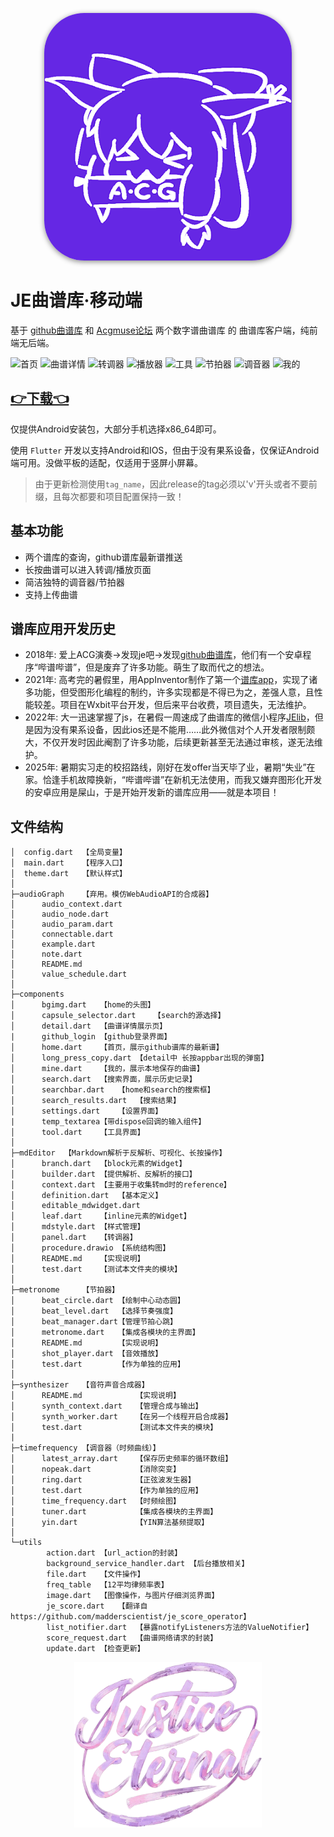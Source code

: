 <p align="center">
    <img src="assets/icon.png" alt="JEapp Icon" style="border-radius:64px;overflow:hidden;object-fit:cover;box-shadow:0 2px 8px #888;" />
</p>

# JE曲谱库·移动端

基于 [github曲谱库](https://github.com/zytx121/je/issues) 和 [Acgmuse论坛](https://www.acgmuse.com) 两个数字谱曲谱库 的 曲谱库客户端，纯前端无后端。

<div style="overflow-x: auto; white-space: nowrap;">
    <img src="https://i1.hdslb.com/bfs/new_dyn/efb64e99d56e726be906aa149e10ff31290251303.jpg" alt="首页" style="width: 150px; height: auto;">
    <img src="https://i1.hdslb.com/bfs/new_dyn/4275c5fa7145033d5636b7fece665029290251303.jpg" alt="曲谱详情" style="width: 150px; height: auto;">
    <img src="https://i1.hdslb.com/bfs/new_dyn/43b12c5862dca285d0d55bb1310787fe290251303.jpg" alt="转调器" style="width: 150px; height: auto;">
    <img src="https://i1.hdslb.com/bfs/new_dyn/5def5d4be3a8691a0d38f8ef7a1f0709290251303.jpg" alt="播放器" style="width: 150px; height: auto;">
    <img src="https://i1.hdslb.com/bfs/new_dyn/97b41b6993f6464272bec0235eba71cc290251303.jpg" alt="工具" style="width: 150px; height: auto;">
    <img src="https://i1.hdslb.com/bfs/new_dyn/46b50959c297702e526c1b91916b33a8290251303.jpg" alt="节拍器" style="width: 150px; height: auto;">
    <img src="https://i1.hdslb.com/bfs/new_dyn/9164b9d14c8d4a8b6f1f22cca2e8bda3290251303.jpg" alt="调音器" style="width: 150px; height: auto;">
    <img src="https://i1.hdslb.com/bfs/new_dyn/8575bdd7e7ed03544caa1336c8308108290251303.jpg" alt="我的" style="width: 150px; height: auto;">
</div>

## [👉下载👈](https://github.com/madderscientist/timbreAMT/releases/)

仅提供Android安装包，大部分手机选择x86_64即可。

使用 `Flutter` 开发以支持Android和IOS，但由于没有果系设备，仅保证Android端可用。没做平板的适配，仅适用于竖屏小屏幕。

> 由于更新检测使用`tag_name`，因此release的tag必须以'v'开头或者不要前缀，且每次都要和项目配置保持一致！

## 基本功能
- 两个谱库的查询，github谱库最新谱推送
- 长按曲谱可以进入转调/播放页面
- 简洁独特的调音器/节拍器
- 支持上传曲谱

## 谱库应用开发历史
- 2018年: 爱上ACG演奏→发现je吧→发现[github曲谱库](https://github.com/zytx121/je/issues)，他们有一个安卓程序“哔谱哔谱”，但是废弃了许多功能。萌生了取而代之的想法。
- 2021年: 高考完的暑假里，用AppInventor制作了第一个[谱库app](https://www.bilibili.com/video/BV1bP4y1P7EC)，实现了诸多功能，但受图形化编程的制约，许多实现都是不得已为之，差强人意，且性能较差。项目在Wxbit平台开发，但后来平台收费，项目遗失，无法维护。
- 2022年: 大一迅速掌握了js，在暑假一周速成了曲谱库的微信小程序[JElib](https://github.com/madderscientist/JElib)，但是因为没有果系设备，因此ios还是不能用……此外微信对个人开发者限制颇大，不仅开发时因此阉割了许多功能，后续更新甚至无法通过审核，遂无法维护。
- 2025年: 暑期实习走的校招路线，刚好在发offer当天毕了业，暑期“失业”在家。恰逢手机故障换新，“哔谱哔谱”在新机无法使用，而我又嫌弃图形化开发的安卓应用是屎山，于是开始开发新的谱库应用——就是本项目！

## 文件结构
```
│  config.dart  【全局变量】
│  main.dart    【程序入口】
│  theme.dart   【默认样式】
│
├─audioGraph    【弃用。模仿WebAudioAPI的合成器】
│      audio_context.dart
│      audio_node.dart
│      audio_param.dart
│      connectable.dart
│      example.dart
│      note.dart
│      README.md
│      value_schedule.dart
│  
├─components
│      bgimg.dart   【home的头图】
│      capsule_selector.dart    【search的源选择】
│      detail.dart  【曲谱详情展示页】
|      github_login 【github登录界面】
│      home.dart    【首页，展示github谱库的最新谱】
│      long_press_copy.dart 【detail中 长按appbar出现的弹窗】
│      mine.dart    【我的，展示本地保存的曲谱】
│      search.dart  【搜索界面，展示历史记录】
│      searchbar.dart   【home和search的搜索框】
│      search_results.dart  【搜索结果】
│      settings.dart    【设置界面】
|      temp_textarea【带dispose回调的输入组件】
│      tool.dart    【工具界面】
│      
├─mdEditor  【Markdown解析于反解析、可视化、长按操作】
│      branch.dart  【block元素的Widget】
│      builder.dart 【提供解析、反解析的接口】
│      context.dart 【主要用于收集转md时的reference】
│      definition.dart  【基本定义】
│      editable_mdwidget.dart
│      leaf.dart    【inline元素的Widget】
│      mdstyle.dart 【样式管理】
│      panel.dart   【转调器】
│      procedure.drawio 【系统结构图】
│      README.md    【实现说明】
│      test.dart    【测试本文件夹的模块】
│
├─metronome     【节拍器】
│      beat_circle.dart 【绘制中心动态圆】
│      beat_level.dart  【选择节奏强度】
│      beat_manager.dart【管理节拍心跳】
│      metronome.dart   【集成各模块的主界面】
│      README.md        【实现说明】
│      shot_player.dart 【音效播放】
│      test.dart        【作为单独的应用】
│
├─synthesizer   【音符声音合成器】
│      README.md            【实现说明】
│      synth_context.dart   【管理合成与输出】
│      synth_worker.dart    【在另一个线程开启合成器】
│      test.dart            【测试本文件夹的模块】
|
├─timefrequency 【调音器（时频曲线）】
│      latest_array.dart    【保存历史频率的循环数组】
│      nopeak.dart          【消除突变】
│      ring.dart            【正弦波发生器】
│      test.dart            【作为单独的应用】
│      time_frequency.dart  【时频绘图】
│      tuner.dart           【集成各模块的主界面】
│      yin.dart             【YIN算法基频提取】
│
└─utils
        action.dart 【url_action的封装】
        background_service_handler.dart 【后台播放相关】
        file.dart   【文件操作】
        freq_table  【12平均律频率表】
        image.dart  【图像操作，与图片仔细浏览界面】
        je_score.dart   【翻译自https://github.com/madderscientist/je_score_operator】
        list_notifier.dart  【暴露notifyListeners方法的ValueNotifier】
        score_request.dart  【曲谱网络请求的封装】
        update.dart 【检查更新】
```

<p align="center">
    <img src="assets/splash/brand.png" alt="JEapp Icon" style="width:300px;height:auto;" />
</p>
